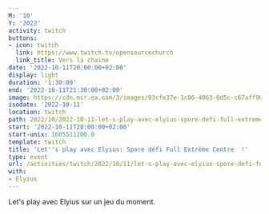```yaml
---
M: '10'
Y: '2022'
activity: twitch
buttons:
- icon: twitch
  link: https://www.twitch.tv/opensourcechurch
  link_title: Vers la chaine
date: '2022-10-11T20:00:00+02:00'
display: light
duration: '1:30:00'
end: '2022-10-11T21:30:00+02:00'
image: https://cdn.mcr.ea.com/3/images/03cfe37e-1c86-4063-8d5c-c67aff90a293/1587735143-0x0-0-0.jpg
isodate: '2022-10-11'
location: twitch
path: 2022/10/2022-10-11-let-s-play-avec-elyius-spore-defi-full-extreme-centre.md
start: '2022-10-11T20:00:00+02:00'
start-unix: 1665511200.0
template: twitch
title: 'Let''s play avec Elyius: Spore défi Full Extrême Centre  !'
type: event
url: /activities/twitch/2022/10/11/let-s-play-avec-elyius-spore-defi-full-extreme-centre
with:
- Elyius
---
```

Let's play avec Elyius sur un jeu du moment.